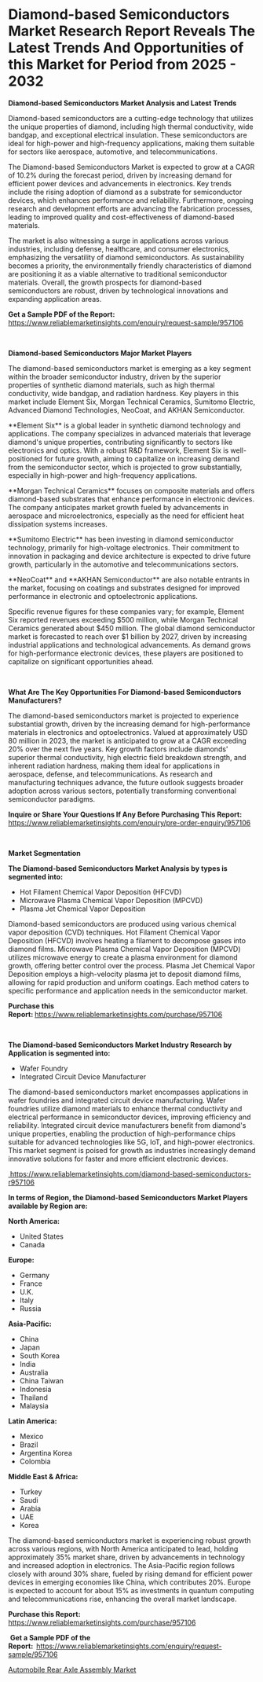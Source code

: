 <p><h1>Diamond-based Semiconductors Market Research Report Reveals The Latest Trends And Opportunities of this Market for Period from 2025 - 2032</h1></p><p><strong>Diamond-based Semiconductors Market Analysis and Latest Trends</strong></p>
<p><p>Diamond-based semiconductors are a cutting-edge technology that utilizes the unique properties of diamond, including high thermal conductivity, wide bandgap, and exceptional electrical insulation. These semiconductors are ideal for high-power and high-frequency applications, making them suitable for sectors like aerospace, automotive, and telecommunications.</p><p>The Diamond-based Semiconductors Market is expected to grow at a CAGR of 10.2% during the forecast period, driven by increasing demand for efficient power devices and advancements in electronics. Key trends include the rising adoption of diamond as a substrate for semiconductor devices, which enhances performance and reliability. Furthermore, ongoing research and development efforts are advancing the fabrication processes, leading to improved quality and cost-effectiveness of diamond-based materials.</p><p>The market is also witnessing a surge in applications across various industries, including defense, healthcare, and consumer electronics, emphasizing the versatility of diamond semiconductors. As sustainability becomes a priority, the environmentally friendly characteristics of diamond are positioning it as a viable alternative to traditional semiconductor materials. Overall, the growth prospects for diamond-based semiconductors are robust, driven by technological innovations and expanding application areas.</p></p>
<p><strong>Get a Sample PDF of the Report:&nbsp;</strong> <a href="https://www.reliablemarketinsights.com/enquiry/request-sample/957106?utm_campaign=2280&utm_medium=2&utm_source=Github&utm_content=ia&utm_term=21032025&utm_id=diamond-based-semiconductors">https://www.reliablemarketinsights.com/enquiry/request-sample/957106</a></p>
<p>&nbsp;</p>
<p><strong>Diamond-based Semiconductors Major Market Players</strong></p>
<p><p>The diamond-based semiconductors market is emerging as a key segment within the broader semiconductor industry, driven by the superior properties of synthetic diamond materials, such as high thermal conductivity, wide bandgap, and radiation hardness. Key players in this market include Element Six, Morgan Technical Ceramics, Sumitomo Electric, Advanced Diamond Technologies, NeoCoat, and AKHAN Semiconductor.</p><p>**Element Six** is a global leader in synthetic diamond technology and applications. The company specializes in advanced materials that leverage diamond's unique properties, contributing significantly to sectors like electronics and optics. With a robust R&D framework, Element Six is well-positioned for future growth, aiming to capitalize on increasing demand from the semiconductor sector, which is projected to grow substantially, especially in high-power and high-frequency applications.</p><p>**Morgan Technical Ceramics** focuses on composite materials and offers diamond-based substrates that enhance performance in electronic devices. The company anticipates market growth fueled by advancements in aerospace and microelectronics, especially as the need for efficient heat dissipation systems increases.</p><p>**Sumitomo Electric** has been investing in diamond semiconductor technology, primarily for high-voltage electronics. Their commitment to innovation in packaging and device architecture is expected to drive future growth, particularly in the automotive and telecommunications sectors.</p><p>**NeoCoat** and **AKHAN Semiconductor** are also notable entrants in the market, focusing on coatings and substrates designed for improved performance in electronic and optoelectronic applications. </p><p>Specific revenue figures for these companies vary; for example, Element Six reported revenues exceeding $500 million, while Morgan Technical Ceramics generated about $450 million. The global diamond semiconductor market is forecasted to reach over $1 billion by 2027, driven by increasing industrial applications and technological advancements. As demand grows for high-performance electronic devices, these players are positioned to capitalize on significant opportunities ahead.</p></p>
<p>&nbsp;</p>
<p><strong>What Are The Key Opportunities For Diamond-based Semiconductors Manufacturers?</strong></p>
<p><p>The diamond-based semiconductors market is projected to experience substantial growth, driven by the increasing demand for high-performance materials in electronics and optoelectronics. Valued at approximately USD 80 million in 2023, the market is anticipated to grow at a CAGR exceeding 20% over the next five years. Key growth factors include diamonds' superior thermal conductivity, high electric field breakdown strength, and inherent radiation hardness, making them ideal for applications in aerospace, defense, and telecommunications. As research and manufacturing techniques advance, the future outlook suggests broader adoption across various sectors, potentially transforming conventional semiconductor paradigms.</p></p>
<p><strong>Inquire or Share Your Questions If Any Before Purchasing This Report:</strong> <a href="https://www.reliablemarketinsights.com/enquiry/pre-order-enquiry/957106?utm_campaign=2280&utm_medium=2&utm_source=Github&utm_content=ia&utm_term=21032025&utm_id=diamond-based-semiconductors">https://www.reliablemarketinsights.com/enquiry/pre-order-enquiry/957106</a></p>
<p>&nbsp;</p>
<p><strong>Market Segmentation</strong></p>
<p><strong>The Diamond-based Semiconductors Market Analysis by types is segmented into:</strong></p>
<p><ul><li>Hot Filament Chemical Vapor Deposition (HFCVD)</li><li>Microwave Plasma Chemical Vapor Deposition (MPCVD)</li><li>Plasma Jet Chemical Vapor Deposition</li></ul></p>
<p><p>Diamond-based semiconductors are produced using various chemical vapor deposition (CVD) techniques. Hot Filament Chemical Vapor Deposition (HFCVD) involves heating a filament to decompose gases into diamond films. Microwave Plasma Chemical Vapor Deposition (MPCVD) utilizes microwave energy to create a plasma environment for diamond growth, offering better control over the process. Plasma Jet Chemical Vapor Deposition employs a high-velocity plasma jet to deposit diamond films, allowing for rapid production and uniform coatings. Each method caters to specific performance and application needs in the semiconductor market.</p></p>
<p><strong>Purchase this Report:&nbsp;</strong><a href="https://www.reliablemarketinsights.com/purchase/957106?utm_campaign=2280&utm_medium=2&utm_source=Github&utm_content=ia&utm_term=21032025&utm_id=diamond-based-semiconductors">https://www.reliablemarketinsights.com/purchase/957106</a></p>
<p>&nbsp;</p>
<p><strong>The Diamond-based Semiconductors Market Industry Research by Application is segmented into:</strong></p>
<p><ul><li>Wafer Foundry</li><li>Integrated Circuit Device Manufacturer</li></ul></p>
<p><p>The diamond-based semiconductors market encompasses applications in wafer foundries and integrated circuit device manufacturing. Wafer foundries utilize diamond materials to enhance thermal conductivity and electrical performance in semiconductor devices, improving efficiency and reliability. Integrated circuit device manufacturers benefit from diamond's unique properties, enabling the production of high-performance chips suitable for advanced technologies like 5G, IoT, and high-power electronics. This market segment is poised for growth as industries increasingly demand innovative solutions for faster and more efficient electronic devices.</p></p>
<p><a href="https://www.reliablemarketinsights.com/diamond-based-semiconductors-r957106?utm_campaign=2280&utm_medium=2&utm_source=Github&utm_content=ia&utm_term=21032025&utm_id=diamond-based-semiconductors">&nbsp;https://www.reliablemarketinsights.com/diamond-based-semiconductors-r957106</a></p>
<p><strong>In terms of Region, the Diamond-based Semiconductors Market Players available by Region are:</strong></p>
<p>
    <p> <strong> North America: </strong>
        <ul>
            <li>United States</li>
            <li>Canada</li>
        </ul>
        </p> 
    <p> <strong> Europe: </strong>
        <ul>
            <li>Germany</li>
            <li>France</li>
            <li>U.K.</li>
            <li>Italy</li>
            <li>Russia</li>
        </ul>
        </p> 
    <p> <strong> Asia-Pacific: </strong>
        <ul>
            <li>China</li>
            <li>Japan</li>
            <li>South Korea</li>
            <li>India</li>
            <li>Australia</li>
            <li>China Taiwan</li>
            <li>Indonesia</li>
            <li>Thailand</li>
            <li>Malaysia</li>
        </ul>
        </p> 
    <p> <strong> Latin America: </strong>
        <ul>
            <li>Mexico</li>
            <li>Brazil</li>
            <li>Argentina Korea</li>
            <li>Colombia</li>
        </ul>
        </p> 
    <p> <strong> Middle East & Africa: </strong>
        <ul>
            <li>Turkey</li>
            <li>Saudi</li>
            <li>Arabia</li>
            <li>UAE</li>
            <li>Korea</li>
        </ul>
    </p>
    </p>
<p><p>The diamond-based semiconductors market is experiencing robust growth across various regions, with North America anticipated to lead, holding approximately 35% market share, driven by advancements in technology and increased adoption in electronics. The Asia-Pacific region follows closely with around 30% share, fueled by rising demand for efficient power devices in emerging economies like China, which contributes 20%. Europe is expected to account for about 15% as investments in quantum computing and telecommunications rise, enhancing the overall market landscape.</p></p>
<p><strong>Purchase this Report: </strong><a href="https://www.reliablemarketinsights.com/purchase/957106?utm_campaign=2280&utm_medium=2&utm_source=Github&utm_content=ia&utm_term=21032025&utm_id=diamond-based-semiconductors">https://www.reliablemarketinsights.com/purchase/957106</a></p>
<p>&nbsp;<strong>Get a Sample PDF of the Report:&nbsp;&nbsp;</strong><a href="https://www.reliablemarketinsights.com/enquiry/request-sample/957106?utm_campaign=2280&utm_medium=2&utm_source=Github&utm_content=ia&utm_term=21032025&utm_id=diamond-based-semiconductors">https://www.reliablemarketinsights.com/enquiry/request-sample/957106</a></p>
<p><strong></strong></p>
<p><p><a href="https://github.com/NargisHussain75/Market-Research-Report-List-1/blob/main/automobile-rear-axle-assembly-market.md?utm_campaign=2280&utm_medium=2&utm_source=Github&utm_content=ia&utm_term=21032025&utm_id=diamond-based-semiconductors">Automobile Rear Axle Assembly Market</a></p></p>